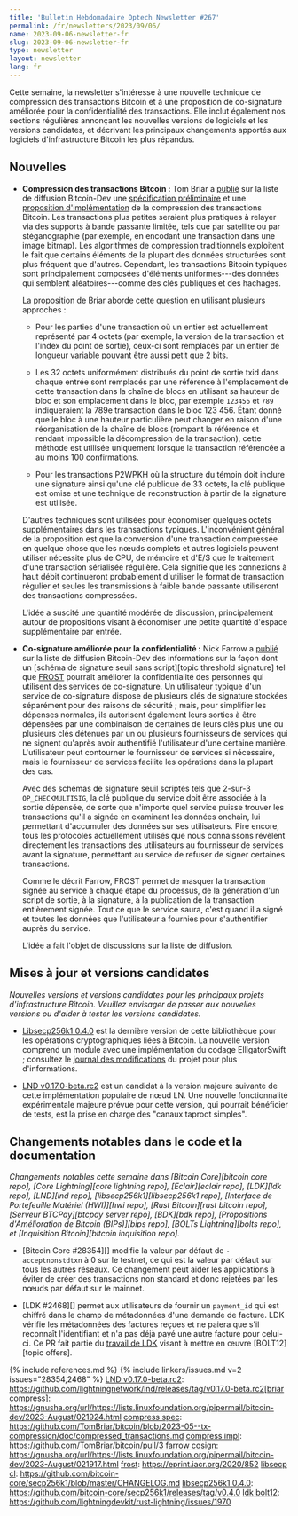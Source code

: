```yaml
---
title: 'Bulletin Hebdomadaire Optech Newsletter #267'
permalink: /fr/newsletters/2023/09/06/
name: 2023-09-06-newsletter-fr
slug: 2023-09-06-newsletter-fr
type: newsletter
layout: newsletter
lang: fr
---
```

Cette semaine, la newsletter s'intéresse à une nouvelle technique de compression des transactions Bitcoin et à une proposition de
co-signature améliorée pour la confidentialité des transactions. Elle inclut également nos sections régulières annonçant les
nouvelles versions de logiciels et les versions candidates, et décrivant les principaux changements apportés aux logiciels
d'infrastructure Bitcoin les plus répandus.

## Nouvelles

- **Compression des transactions Bitcoin :** Tom Briar a [publié][briar compress] sur la liste de diffusion Bitcoin-Dev une
  [spécification préliminaire][compress spec] et une [proposition d'implémentation][compress impl] de la compression des
  transactions Bitcoin. Les transactions plus petites seraient plus pratiques à relayer via des supports à bande passante limitée,
  tels que par satellite ou par stéganographie (par exemple, en encodant une transaction dans une image bitmap). Les algorithmes de
  compression traditionnels exploitent le fait que certains éléments de la plupart des données structurées sont plus
  fréquent que d'autres. Cependant, les transactions Bitcoin typiques sont principalement composées d'éléments
  uniformes---des données qui semblent aléatoires---comme des clés publiques et des hachages.

  La proposition de Briar aborde cette question en utilisant plusieurs approches :

  - Pour les parties d'une transaction où un entier est actuellement représenté par 4 octets (par exemple, la version de la
    transaction et l'index du point de sortie), ceux-ci sont remplacés par un entier de longueur variable pouvant être aussi
    petit que 2 bits.

  - Les 32 octets uniformément distribués du point de sortie txid dans chaque entrée sont remplacés par une référence à
    l'emplacement de cette transaction dans la chaîne de blocs en utilisant sa hauteur de bloc et son emplacement dans le bloc,
    par exemple `123456` et `789` indiqueraient la 789e transaction dans le bloc 123 456. Étant donné que le bloc à une hauteur
    particulière peut changer en raison d'une réorganisation de la chaîne de blocs (rompant la référence et rendant impossible
    la décompression de la transaction), cette méthode est utilisée uniquement lorsque la transaction référencée a au moins
    100 confirmations.

  - Pour les transactions P2WPKH où la structure du témoin doit inclure une signature ainsi qu'une clé publique de 33 octets,
    la clé publique est omise et une technique de reconstruction à partir de la signature est utilisée.

   D'autres techniques sont utilisées pour économiser quelques octets supplémentaires dans les transactions typiques.
   L'inconvénient général de la proposition est que la conversion d'une transaction compressée en quelque chose que les nœuds
   complets et autres logiciels peuvent utiliser nécessite plus de CPU, de mémoire et d'E/S que le traitement d'une transaction
   sérialisée régulière. Cela signifie que les connexions à haut débit continueront probablement d'utiliser le format de
   transaction régulier et seules les transmissions à faible bande passante utiliseront des transactions compressées.

   L'idée a suscité une quantité modérée de discussion, principalement autour de propositions visant à économiser une petite quantité
   d'espace supplémentaire par entrée.

- **Co-signature améliorée pour la confidentialité :** Nick Farrow a [publié][farrow cosign] sur la liste de diffusion Bitcoin-Dev
  des informations sur la façon dont un [schéma de signature seuil sans script][topic threshold signature] tel que [FROST][]
  pourrait améliorer la confidentialité des personnes qui utilisent des services de co-signature. Un utilisateur typique d'un
  service de co-signature dispose de plusieurs clés de signature stockées séparément pour des raisons de sécurité ; mais, pour
  simplifier les dépenses normales, ils autorisent également leurs sorties à être dépensées par une combinaison de certaines de
  leurs clés plus une ou plusieurs clés détenues par un ou plusieurs fournisseurs de services qui ne signent qu'après avoir
  authentifié l'utilisateur d'une certaine manière. L'utilisateur peut contourner le fournisseur de services si nécessaire, mais
  le fournisseur de services facilite les opérations dans la plupart des cas.

  Avec des schémas de signature seuil scriptés tels que 2-sur-3 `OP_CHECKMULTISIG`, la clé publique du service doit être
  associée à la sortie dépensée, de sorte que n'importe quel service puisse trouver les transactions qu'il a signée en
  examinant les données onchain, lui permettant d'accumuler des données sur ses utilisateurs. Pire encore, tous les protocoles
  actuellement utilisés que nous connaissons révèlent directement les transactions des utilisateurs au fournisseur de services
  avant la signature, permettant au service de refuser de signer certaines transactions.

  Comme le décrit Farrow, FROST permet de masquer la transaction signée au service à chaque étape du processus, de la
  génération d'un script de sortie, à la signature, à la publication de la transaction entièrement signée. Tout ce que le
  service saura, c'est quand il a signé et toutes les données que l'utilisateur a fournies pour s'authentifier auprès du
  service.

  L'idée a fait l'objet de discussions sur la liste de diffusion.

## Mises à jour et versions candidates

*Nouvelles versions et versions candidates pour les principaux projets
d'infrastructure Bitcoin. Veuillez envisager de passer aux nouvelles
versions ou d'aider à tester les versions candidates.*

- [Libsecp256k1 0.4.0][] est la dernière version de cette bibliothèque pour les opérations cryptographiques liées à Bitcoin.
  La nouvelle version comprend un module avec une implémentation du codage ElligatorSwift ; consultez le [journal des
  modifications][libsecp cl] du projet pour plus d'informations.

- [LND v0.17.0-beta.rc2][] est un candidat à la version majeure suivante de cette implémentation populaire de nœud LN.
  Une nouvelle fonctionnalité expérimentale majeure prévue pour cette version, qui pourrait bénéficier de tests, est la prise
  en charge des "canaux taproot simples".

## Changements notables dans le code et la documentation

*Changements notables cette semaine dans [Bitcoin Core][bitcoin core repo], [Core Lightning][core lightning repo],
[Eclair][eclair repo], [LDK][ldk repo], [LND][lnd repo], [libsecp256k1][libsecp256k1 repo], [Interface de Portefeuille Matériel
(HWI)][hwi repo], [Rust Bitcoin][rust bitcoin repo], [Serveur BTCPay][btcpay server repo], [BDK][bdk repo],
[Propositions d'Amélioration de Bitcoin (BIPs)][bips repo], [BOLTs Lightning][bolts repo], et
[Inquisition Bitcoin][bitcoin inquisition repo].*

- [Bitcoin Core #28354][] modifie la valeur par défaut de `-acceptnonstdtxn` à 0 sur le testnet, ce qui est la valeur par défaut
  sur tous les autres réseaux. Ce changement peut aider les applications à éviter de créer des transactions non standard et donc
  rejetées par les nœuds par défaut sur le mainnet.

- [LDK #2468][] permet aux utilisateurs de fournir un `payment_id` qui est chiffré dans le champ de métadonnées d'une demande
  de facture. LDK vérifie les métadonnées des factures reçues et ne paiera que s'il reconnaît l'identifiant et n'a pas déjà payé
  une autre facture pour celui-ci.
  Ce PR fait partie du [travail de LDK][ldk bolt12] visant à mettre en œuvre [BOLT12][topic offers].

{% include references.md %}
{% include linkers/issues.md v=2 issues="28354,2468" %}
[LND v0.17.0-beta.rc2]: https://github.com/lightningnetwork/lnd/releases/tag/v0.17.0-beta.rc2[briar compress]: https://gnusha.org/url/https://lists.linuxfoundation.org/pipermail/bitcoin-dev/2023-August/021924.html
[compress spec]: https://github.com/TomBriar/bitcoin/blob/2023-05--tx-compression/doc/compressed_transactions.md
[compress impl]: https://github.com/TomBriar/bitcoin/pull/3
[farrow cosign]: https://gnusha.org/url/https://lists.linuxfoundation.org/pipermail/bitcoin-dev/2023-August/021917.html
[frost]: https://eprint.iacr.org/2020/852
[libsecp cl]: https://github.com/bitcoin-core/secp256k1/blob/master/CHANGELOG.md
[libsecp256k1 0.4.0]: https://github.com/bitcoin-core/secp256k1/releases/tag/v0.4.0
[ldk bolt12]: https://github.com/lightningdevkit/rust-lightning/issues/1970

[LND v0.17.0-beta.rc2]: https://github.com/lightningnetwork/lnd/releases/tag/v0.17.0-beta.rc2
[briar compress]: https://gnusha.org/url/https://lists.linuxfoundation.org/pipermail/bitcoin-dev/2023-August/021924.html
[compress spec]: https://github.com/TomBriar/bitcoin/blob/2023-05--tx-compression/doc/compressed_transactions.md
[compress impl]: https://github.com/TomBriar/bitcoin/pull/3
[farrow cosign]: https://gnusha.org/url/https://lists.linuxfoundation.org/pipermail/bitcoin-dev/2023-August/021917.html
[frost]: https://eprint.iacr.org/2020/852
[libsecp cl]: https://github.com/bitcoin-core/secp256k1/blob/master/CHANGELOG.md
[libsecp256k1 0.4.0]: https://github.com/bitcoin-core/secp256k1/releases/tag/v0.4.0
[ldk bolt12]: https://github.com/lightningdevkit/rust-lightning/issues/1970
